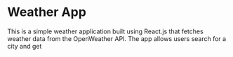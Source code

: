 # Weather App
This is a simple weather application built using React.js that fetches weather data from the OpenWeather API. The app allows users search for a city and get

